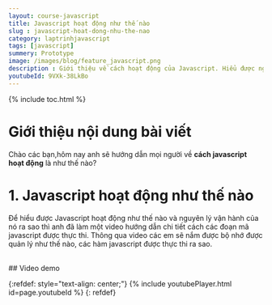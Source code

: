 ```yaml
---
layout: course-javascript
title: Javascript hoạt động như thế nào
slug : javascript-hoat-dong-nhu-the-nao
category: laptrinhjavascript
tags: [javascript]
summery: Prototype   
image: /images/blog/feature_javascript.png
description : Giới thiệu về cách hoạt động của Javascript. Hiểu được nguyên lý và các vận hành trong một chương trình Javascript
youtubeId: 9VXk-38LkBo
---
```


{% include toc.html %}

# **Giới thiệu nội dung bài viết**

Chào các bạn,hôm nay anh sẽ hướng dẫn mọi người về <b>cách javascript hoạt động</b> là như thế nào? 

# **1. Javascript hoạt động như thế nào**

Để hiểu được Javascript hoạt động như thế nào và nguyên lý vận hành của nó ra sao thì anh đã làm một video hướng dẫn chi tiết cách các đoạn mã javascript được thực thi. Thông qua video các em sẽ nắm được bộ nhớ được quản lý như thế nào, các hàm javascript được thực thi ra sao. 

<br>
## Video demo  

{:refdef: style="text-align: center;"}
{% include youtubePlayer.html id=page.youtubeId %}
{: refdef}







